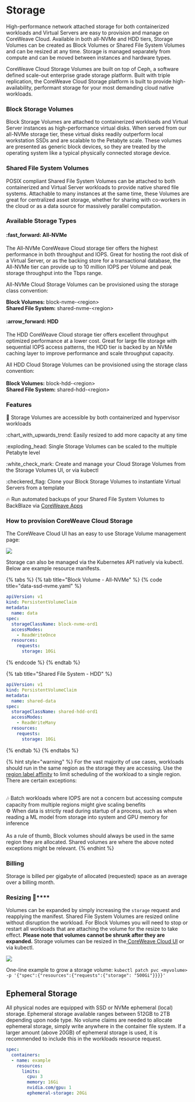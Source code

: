 # Storage

High-performance network attached storage for both containerized workloads and Virtual Servers are easy to provision and manage on CoreWeave Cloud. Available in both all-NVMe and HDD tiers, Storage Volumes can be created as Block Volumes or Shared File System Volumes and can be resized at any time. Storage is managed separately from compute and can be moved between instances and hardware types.

CoreWeave Cloud Storage Volumes are built on top of Ceph, a software defined scale-out enterprise grade storage platform. Built with triple replication, the CoreWeave Cloud Storage platform is built to provide high-availability, performant storage for your most demanding cloud native workloads.

### Block Storage Volumes&#x20;

Block Storage Volumes are attached to containerized workloads and Virtual Server instances as high-performance virtual disks. When served from our all-NVMe storage tier, these virtual disks readily outperform local workstation SSDs and are scalable to the Petabyte scale. These volumes are presented as generic block devices, so they are treated by the operating system like a typical physically connected storage device.

### Shared File System Volumes&#x20;

POSIX compliant Shared File System Volumes can be attached to both containerized and Virtual Server workloads to provide native shared file systems. Attachable to many instances at the same time, these Volumes are great for centralized asset storage, whether for sharing with co-workers in the cloud or as a data source for massively parallel computation.

### Available Storage Types

#### :fast\_forward: All-NVMe

The All-NVMe CoreWeave Cloud storage tier offers the highest performance in both throughput and IOPS. Great for hosting the root disk of a Virtual Server, or as the backing store for a transactional database, the All-NVMe tier can provide up to 10 million IOPS per Volume and peak storage throughput into the Tbps range.

All-NVMe Cloud Storage Volumes can be provisioned using the storage class convention:

**Block Volumes:** block-nvme-\<region>\
**Shared File System:** shared-nvme-\<region>

#### :arrow\_forward: HDD

The HDD CoreWeave Cloud storage tier offers excellent throughput optimized performance at a lower cost. Great for large file storage with sequential IOPS access patterns, the HDD tier is backed by an NVMe caching layer to improve performance and scale throughput capacity.

All HDD Cloud Storage Volumes can be provisioned using the storage class convention:\
\
**Block Volumes:** block-hdd-\<region>\
**Shared File System:** shared-hdd-\<region>

### Features

:handshake: Storage Volumes are accessible by both containerized and hypervisor workloads&#x20;

:chart\_with\_upwards\_trend: Easily resized to add more capacity at any time&#x20;

:exploding\_head: Single Storage Volumes can be scaled to the multiple Petabyte level&#x20;

:white\_check\_mark: Create and manage your Cloud Storage Volumes from the Storage Volumes UI, or via kubectl

:checkered\_flag: Clone your Block Storage Volumes to instantiate Virtual Servers from a template&#x20;

:fire: Run automated backups of your Shared File System Volumes to BackBlaze via [CoreWeave Apps](https://apps.coreweave.com)

### How to provision CoreWeave Cloud Storage

The CoreWeave Cloud UI has an easy to use Storage Volume management page:

![](<../docs/.gitbook/assets/image (53) (1).png>)

Storage can also be managed via the Kubernetes API natively via kubectl. Below are example resource manifests.

{% tabs %}
{% tab title="Block Volume - All-NVMe" %}
{% code title="data-ssd-nvme.yaml" %}
```yaml
apiVersion: v1
kind: PersistentVolumeClaim
metadata:
  name: data
spec:
  storageClassName: block-nvme-ord1
  accessModes:
    - ReadWriteOnce
  resources:
    requests:
      storage: 10Gi
```
{% endcode %}
{% endtab %}

{% tab title="Shared File System - HDD" %}
```yaml
apiVersion: v1
kind: PersistentVolumeClaim
metadata:
  name: shared-data
spec:
  storageClassName: shared-hdd-ord1
  accessModes:
    - ReadWriteMany
  resources:
    requests:
      storage: 10Gi
```
{% endtab %}
{% endtabs %}

{% hint style="warning" %}
For the vast majority of use cases, workloads should run in the same region as the storage they are accessing. Use the [region label affinity](label-selectors.md) to limit scheduling of the workload to a single region. There are certain exceptions:

\
:notes:  Batch workloads where IOPS are not a concern but accessing compute capacity from multiple regions might give scaling benefits\
:gear:  When data is strictly read during startup of a process, such as when reading a ML model from storage into system and GPU memory for inference\
\
As a rule of thumb, Block volumes should always be used in the same region they are allocated. Shared volumes are where the above noted exceptions might be relevant.
{% endhint %}

### Billing&#x20;

Storage is billed per gigabyte of allocated (requested) space as an average over a billing month.

### **Resizing** :dart:****

Volumes can be expanded by simply increasing the `storage` request and reapplying the manifest. Shared File System Volumes are resized online without disruption the workload. For Block Volumes you will need to stop or restart all workloads that are attaching the volume for the resize to take effect. **Please note that volumes cannot be shrunk after they are expanded.** Storage volumes can be resized in the[ CoreWeave Cloud UI](https://cloud.coreweave.com) or via kubectl.

![](<../.gitbook/assets/Screen Shot 2022-05-25 at 4.33.13 PM.png>)

One-line example to grow a storage volume: `kubectl patch pvc <myvolume> -p '{"spec":{"resources":{"requests":{"storage": "500Gi"}}}}'`

## Ephemeral Storage

All physical nodes are equipped with SSD or NVMe ephemeral (local) storage. Ephemeral storage available ranges between 512GB to 2TB depending upon node type. No volume claims are needed to allocate ephemeral storage, simply write anywhere in the container file system. If a larger amount (above 20GB) of ephemeral storage is used, it is recommended to include this in the workloads resource request.

```yaml
spec:
  containers:
  - name: example
    resources:
      limits:
        cpu: 3
        memory: 16Gi
        nvidia.com/gpu: 1
        ephemeral-storage: 20Gi
```
